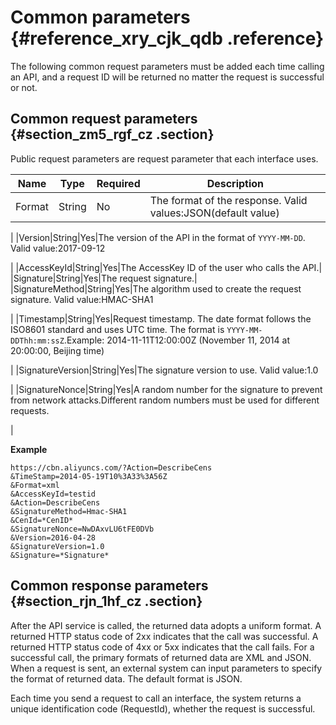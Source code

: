 # Common parameters {#reference_xry_cjk_qdb .reference}

The following common request parameters must be added each time calling an API, and a request ID will be returned no matter the request is successful or not.

## Common request parameters {#section_zm5_rgf_cz .section}

Public request parameters are request parameter that each interface uses.

|Name|Type|Required|Description|
|----|----|--------|-----------|
|Format|String|No|The format of the response. Valid values:JSON\(default value\) | XML 

|
|Version|String|Yes|The version of the API in the format of `YYYY-MM-DD`. Valid value:2017-09-12

|
|AccessKeyId|String|Yes|The AccessKey ID of the user who calls the API.|
|Signature|String|Yes|The request signature.|
|SignatureMethod|String|Yes|The algorithm used to create the request signature. Valid value:HMAC-SHA1

|
|Timestamp|String|Yes|Request timestamp. The date format follows the ISO8601 standard and uses UTC time. The format is `YYYY-MM-DDThh:mm:ssZ`.Example: 2014-11-11T12:00:00Z \(November 11, 2014 at 20:00:00, Beijing time\)

|
|SignatureVersion|String|Yes|The signature version to use. Valid value:1.0

|
|SignatureNonce|String|Yes|A random number for the signature to prevent from network attacks.Different random numbers must be used for different requests.

|

**Example**

```
https://cbn.aliyuncs.com/?Action=DescribeCens
&TimeStamp=2014-05-19T10%3A33%3A56Z
&Format=xml
&AccessKeyId=testid
&Action=DescribeCens
&SignatureMethod=Hmac-SHA1
&CenId=*CenID*
&SignatureNonce=NwDAxvLU6tFE0DVb
&Version=2016-04-28
&SignatureVersion=1.0
&Signature=*Signature*
```

## Common response parameters {#section_rjn_1hf_cz .section}

After the API service is called, the returned data adopts a uniform format. A returned HTTP status code of 2xx indicates that the call was successful. A returned HTTP status code of 4xx or 5xx indicates that the call fails. For a successful call, the primary formats of returned data are XML and JSON. When a request is sent, an external system can input parameters to specify the format of returned data. The default format is JSON.

Each time you send a request to call an interface, the system returns a unique identification code \(RequestId\), whether the request is successful.

